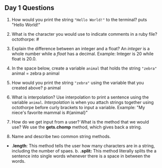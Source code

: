 ## Day 1 Questions

1. How would you print the string `"Hello World!"` to the terminal?
puts "Hello World!"

1. What is the character you would use to indicate comments in a ruby file?
octothorpe: #

1. Explain the difference between an integer and a float?
An *integer* is a whole number while a *float* has a decimal. Example: Integer is 20 while float is 20.0.

1. In the space below, create a variable `animal` that holds the string `"zebra"`
animal = zebra
p animal

1. How would you print the string `"zebra"` using the variable that you created above?
p animal

1. What is interpolation? Use interpolation to print a sentence using the variable `animal`.
*Interpolation* is when you attach strings together using octothorpe before curly brackets to input a variable. Example: "My niece's favorite mammal is #{animal}"

1. How do we get input from a user? What is the method that we would use?
We use the **gets.chomp** method, which gives back a string.

1. Name and describe two common string methods.
 - **.length**: This method tells the user how many characters are in a string, including the number of spaes.
 b. **.split:** This method literally splits the a sentence into single words whenever there is a space in between the words.
